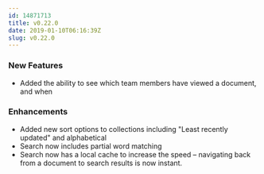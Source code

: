 ```yaml
---
id: 14871713
title: v0.22.0
date: 2019-01-10T06:16:39Z
slug: v0.22.0
---
```

    
### New Features

- Added the ability to see which team members have viewed a document, and when


### Enhancements

- Added new sort options to collections including "Least recently updated" and alphabetical
- Search now includes partial word matching
- Search now has a local cache to increase the speed – navigating back from a document to search results is now instant.
      